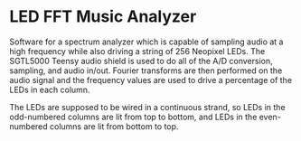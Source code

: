 # LED FFT Music Analyzer

Software for a spectrum analyzer which is capable of sampling audio at a high frequency while also driving a string of 256 Neopixel LEDs. The SGTL5000 Teensy audio shield is used to do all of the A/D conversion, sampling, and audio in/out. Fourier transforms are then performed on the audio signal and the frequency values are used to drive a percentage of the LEDs in each column.

The LEDs are supposed to be wired in a continuous strand, so LEDs in the odd-numbered columns are lit from top to bottom, and LEDs in the even-numbered columns are lit from bottom to top.